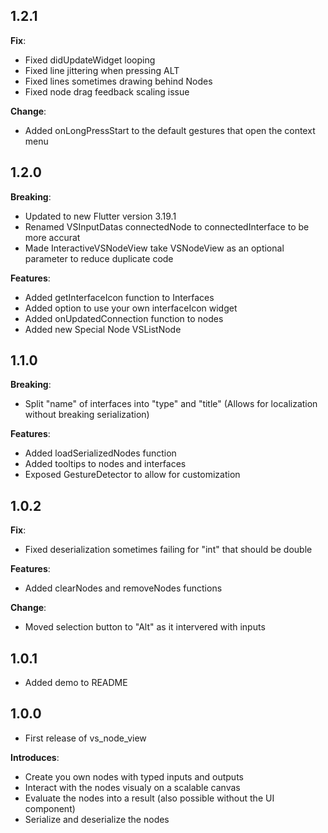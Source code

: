 ## 1.2.1

**Fix**:
* Fixed didUpdateWidget looping
* Fixed line jittering when pressing ALT
* Fixed lines sometimes drawing behind Nodes
* Fixed node drag feedback scaling issue

**Change**:
* Added onLongPressStart to the default gestures that open the context menu

## 1.2.0

**Breaking**:
* Updated to new Flutter version 3.19.1
* Renamed VSInputDatas connectedNode to connectedInterface to be more accurat
* Made InteractiveVSNodeView take VSNodeView as an optional parameter to reduce duplicate code

**Features**:
* Added getInterfaceIcon function to Interfaces
* Added option to use your own interfaceIcon widget
* Added onUpdatedConnection function to nodes
* Added new Special Node VSListNode

## 1.1.0

**Breaking**:
* Split "name" of interfaces into "type" and "title" (Allows for localization without breaking serialization)

**Features**:
* Added loadSerializedNodes function
* Added tooltips to nodes and interfaces
* Exposed GestureDetector to allow for customization

## 1.0.2

**Fix**:
* Fixed deserialization sometimes failing for "int" that should be double

**Features**:
* Added clearNodes and removeNodes functions

**Change**:
* Moved selection button to "Alt" as it intervered with inputs

## 1.0.1

* Added demo to README

## 1.0.0

* First release of vs_node_view

**Introduces**:
* Create you own nodes with typed inputs and outputs
* Interact with the nodes visualy on a scalable canvas
* Evaluate the nodes into a result (also possible without the UI component)
* Serialize and deserialize the nodes

